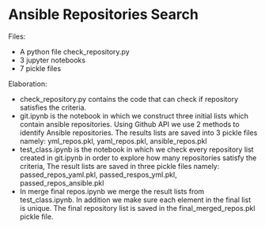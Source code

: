 # Ansible Repositories Search

Files:

  - A python file check_repository.py
  - 3 jupyter notebooks
  - 7 pickle files
 
Elaboration:
  - check_repository.py contains the code that can check if repository satisfies the criteria.
  - git.ipynb is the notebook in which we construct three initial lists which contain ansible repositories. Using Github API we use 2 methods to identify Ansible repositories. The results lists are saved into 3 pickle files namely: yml_repos.pkl, yaml_repos.pkl, ansible_repos.pkl
  - test_class.ipynb is the notebook in which we check every repository list created in git.ipynb in order to explore how many repositories satisfy the criteria, The result lists are saved in three pickle files namely: passed_repos_yaml.pkl, passed_respos_yml.pkl, passed_repos_ansible.pkl
  - In merge final repos.ipynb we merge the result lists from test_class.ipynb. In addition we make sure each element in the final list is unique. The final repository list is saved in the final_merged_repos.pkl pickle file.
